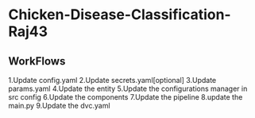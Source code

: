 # Chicken-Disease-Classification-Raj43
## WorkFlows 

1.Update config.yaml
2.Update secrets.yaml[optional]
3.Update params.yaml
4.Update the entity
5.Update the configurations manager in src config
6.Update the components
7.Update the pipeline
8.update the main.py
9.Update the dvc.yaml
